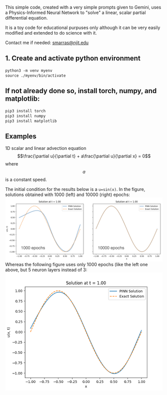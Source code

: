 This simple code, created with a very simple prompts given to Gemini, uses a Physics-Informed Neural Network to "solve" a linear, scalar partial differential equation.

It is a toy code for educational purpuses only although it can be very easily modified and extended to do science with it.

Contact me if needed: smarras@njit.edu

## 1. Create and activate python environment
```
python3 -m venv myenv
source ./myenv/bin/activate
```

## If not already done so, install torch, numpy, and matplotlib:
```
pip3 install torch
pip3 install numpy
pip3 install matplotlib
```

## Examples
1D scalar and linear advection equation
$$\frac{\partial u}{\partial t} + a\frac{\partial u}{\partial x} = 0$$
where $$a$$ is a constant speed.

The initial condition for the results below is a `u=sin(x)`.
In the figure, solutions obtained with 1000 (left) and 10000 (right) epochs:
<img src="assets/PINN-advection-1KVS10Kepochs-3layers.png"
     alt="Markdown icon"
     style="float: left; margin-right: 5px;" />

Whereas the following figure uses only 1000 epochs (like the left one above, but 5 neuron layers instead of 3:
<img src="assets/PINN-advection-1k-but-5layers.png"
     alt="Markdown icon"
     style="float: left; margin-right: 5px;" />